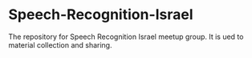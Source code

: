 # Speech-Recognition-Israel
The repository for Speech Recognition Israel meetup group. It is ued to material collection and sharing.
